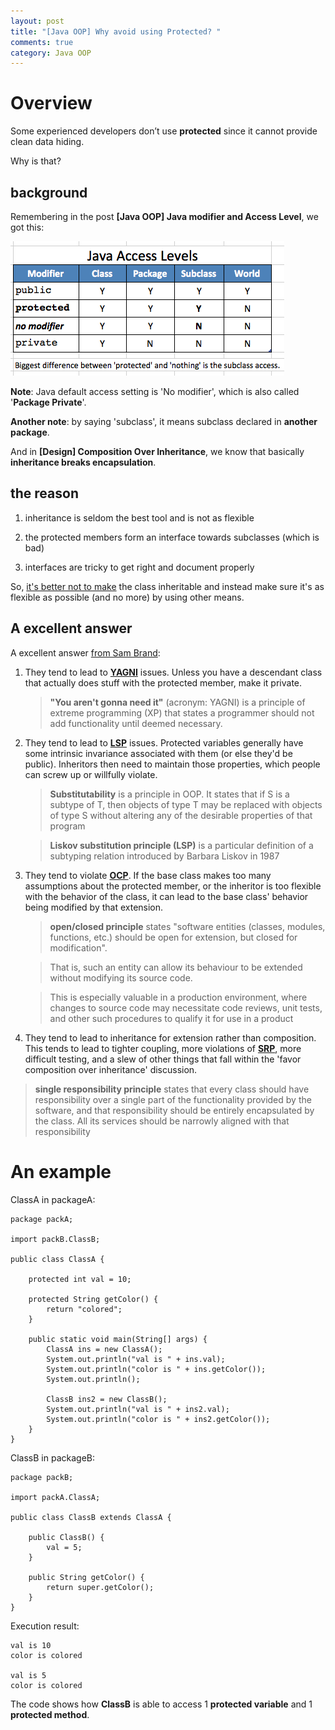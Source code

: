 ```yaml
---
layout: post
title: "[Java OOP] Why avoid using Protected? "
comments: true
category: Java OOP
---
```


# Overview

Some experienced developers don’t use **protected** since it cannot provide clean data hiding.

Why is that?

## background

Remembering in the post **[Java OOP] Java modifier and Access Level**, we got this:

![](/images/java-access-level-table.png)

**Note**: Java default access setting is 'No modifier', which is also called '**Package Private**'.

**Another note**: by saying 'subclass', it means subclass declared in **another package**.

And in **[Design] Composition Over Inheritance**, we know that basically **inheritance breaks encapsulation**.

## the reason

1. inheritance is seldom the best tool and is not as flexible

1. the protected members form an interface towards subclasses (which is bad)

1. interfaces are tricky to get right and document properly

So, [it's better not to make](http://stackoverflow.com/questions/4913025/reasons-to-use-private-instead-of-protected-for-fields-and-methods) the class inheritable and instead make sure it's as flexible as possible (and no more) by using other means.

## A excellent answer

A excellent answer [from Sam Brand](http://programmers.stackexchange.com/questions/162643/why-is-clean-code-suggesting-avoiding-protected-variables):

1. They tend to lead to **[YAGNI](https://en.wikipedia.org/wiki/You_aren%27t_gonna_need_it)** issues. Unless you have a descendant class that actually does stuff with the protected member, make it private.

   > **"You aren't gonna need it"** (acronym: YAGNI) is a principle of extreme programming (XP) that states a programmer should not add functionality until deemed necessary.

1. They tend to lead to **[LSP](https://en.wikipedia.org/wiki/Liskov_substitution_principle)** issues. Protected variables generally have some intrinsic invariance associated with them (or else they'd be public). Inheritors then need to maintain those properties, which people can screw up or willfully violate.

   > **Substitutability** is a principle in OOP. It states that if S is a subtype of T, then objects of type T may be replaced with objects of type S without altering any of the desirable properties of that program

   > **Liskov substitution principle (LSP)** is a particular definition of a subtyping relation introduced by Barbara Liskov in 1987

1. They tend to violate **[OCP](https://en.wikipedia.org/wiki/Open/closed_principle)**. If the base class makes too many assumptions about the protected member, or the inheritor is too flexible with the behavior of the class, it can lead to the base class' behavior being modified by that extension.

   > **open/closed principle** states "software entities (classes, modules, functions, etc.) should be open for extension, but closed for modification".

   > That is, such an entity can allow its behaviour to be extended without modifying its source code.

   > This is especially valuable in a production environment, where changes to source code may necessitate code reviews, unit tests, and other such procedures to qualify it for use in a product

1. They tend to lead to inheritance for extension rather than composition. This tends to lead to tighter coupling, more violations of **[SRP](https://en.wikipedia.org/wiki/Single_responsibility_principle)**, more difficult testing, and a slew of other things that fall within the 'favor composition over inheritance' discussion.

> **single responsibility principle** states that every class should have responsibility over a single part of the functionality provided by the software, and that responsibility should be entirely encapsulated by the class. All its services should be narrowly aligned with that responsibility

# An example

ClassA in packageA:

    package packA;

    import packB.ClassB;

    public class ClassA {

        protected int val = 10;

        protected String getColor() {
            return "colored";
        }

        public static void main(String[] args) {
            ClassA ins = new ClassA();
            System.out.println("val is " + ins.val);
            System.out.println("color is " + ins.getColor());
            System.out.println();

            ClassB ins2 = new ClassB();
            System.out.println("val is " + ins2.val);
            System.out.println("color is " + ins2.getColor());
        }
    }

ClassB in packageB:

    package packB;

    import packA.ClassA;

    public class ClassB extends ClassA {

        public ClassB() {
            val = 5;
        }

        public String getColor() {
            return super.getColor();
        }
    }

Execution result:

    val is 10
    color is colored

    val is 5
    color is colored

The code shows how **ClassB** is able to access 1 **protected variable** and 1 **protected method**.
